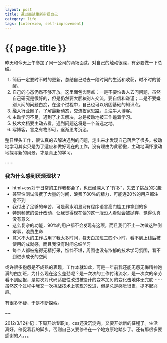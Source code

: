 ```yaml
---
layout: post
title: 通过面试重新审视自己
category: life
tags: [interview, self-improvement]
---
```


{{ page.title }}
================

昨天和今天上午参加了同一公司的两场面试，对自己的触动很深，有必要做一下总结。

1. 简历一定要时不时的更新，总结自己过去一段时间的生活和收获，时不时的警醒。
2. 自己的心态仍然不够开放。这里面包含两点：一是不要怕丢人去问问题，虽然自己研究是很好的，但是仍然要大胆和别人交流，要自信和谦谨；二是不要嫌别人问的问题白痴，在这个过程中，自己也可以巩固基础的知识点。
3. 融入行业圈子，了解最新动态，交流拓宽思路。关注牛人博客。
4. 主动学习不足，遇到了才去解决，总是被动地被工作逼着学习。
5. 技术文档要主动去看，遇到问题这将是一个首选之地。
6. 写博客，言之有物即可，逐渐思考沉淀。

整日埋头工作，很认真的去解决遇到的问题，走出来才发现自己落后了很多。被动地学习其实只是为了适应和做好现在的工作，没有理由为此骄傲，主动地满怀激动地探寻新的风景，才是真正的学习。

⋯⋯

### 我为什么感到厌烦现状？

- html+css对于日常的工作我都会了，也已经深入了“许多”，失去了挑战的兴趣
- 兼容性测试浪费了大量的时间，浪费了80%的精力，可能连20%的用户都注意不到
- 我付出了足够的辛苦，可是薪水明显没有程序语言高门槛工作拿到的多
- 特别频繁的设计改动，让我觉得现在做的这一版没人看就会被抛弃，觉得认真没有意义
- 这么复杂的功能，90%的用户都不会发现有这项，而且我们不止一次做这种倒霉事，浪费生命
- 意义不大的工作占用了我太多时间，每天白加班三四个小时，看不到上线后被使用的成就感，而且我没有时间总结学习
- 每个人都被拖得无精打采，憔悴不堪，周围也没有浓郁的技术学习氛围，看不到进步成长的空间

或许很多抱怨是不成熟的表现，工作本就如此，可是一年前我还能无怨无悔精神饱满的白加班，为什么现在这么差劲呢？是一次次的工作付诸流水，是一次次的辛劳看不到回报，是每次对代码适应性改进被设计的变本加厉的变化击地体无完肤⋯⋯虽然这个过程中我又一次挑战技术上实现的改进，但是总是感觉很累，提不起兴趣。

有很多怀疑，于是不断探索。

~~

2012/3/12补记：下周开始专职js，css还没沉淀完，又要开始新的征程了。生活真好，催促着我的脚步，否则自己又要停滞在一个地方原地踏步了。还有那很多要感谢的人。。。
